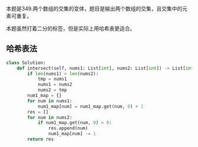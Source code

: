 本题是349.两个数组的交集的变体，题目是输出两个数组的交集，且交集中的元素可重复。

本题虽然打着二分的标签，但是实际上用哈希表更适合。

## 哈希表法

```python
class Solution:
    def intersect(self, nums1: List[int], nums2: List[int]) -> List[int]:
        if len(nums1) > len(nums2):
            tmp = nums1
            nums1 = nums2
            nums2 = tmp
        num1_map = {}
        for num in nums1:
            num1_map[num] = num1_map.get(num, 0) + 1
        res = []
        for num in nums2:
            if num1_map.get(num, 0) > 0:
                res.append(num)
                num1_map[num] -= 1
        return res
```

